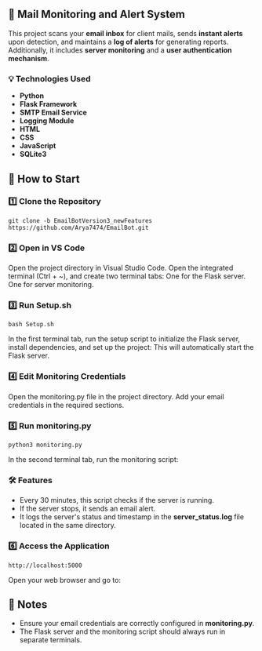## 📧 **Mail Monitoring and Alert System**

This project scans your **email inbox** for client mails, sends **instant alerts** upon detection, and maintains a **log of alerts** for generating reports. Additionally, it includes **server monitoring** and a **user authentication mechanism**.

### 💡 **Technologies Used**
- **Python**
- **Flask Framework**
- **SMTP Email Service**
- **Logging Module**
- **HTML**
- **CSS**
- **JavaScript**
- **SQLite3**


## 🚀 **How to Start**

### 1️⃣ **Clone the Repository**
    git clone -b EmailBotVersion3_newFeatures https://github.com/Arya7474/EmailBot.git 

### 2️⃣ **Open in VS Code**
Open the project directory in Visual Studio Code.
Open the integrated terminal (Ctrl + ~), and create two terminal tabs:
One for the Flask server.
One for server monitoring.

### 3️⃣ **Run Setup.sh**
    bash Setup.sh
In the first terminal tab, run the setup script to initialize the Flask server, install dependencies, and set up the project:
This will automatically start the Flask server.

### 4️⃣ **Edit Monitoring Credentials**
Open the monitoring.py file in the project directory.
Add your email credentials in the required sections.

### 5️⃣ **Run monitoring.py**
    python3 monitoring.py
In the second terminal tab, run the monitoring script:


### 🛠️ **Features**
- Every 30 minutes, this script checks if the server is running.
- If the server stops, it sends an email alert.
- It logs the server's status and timestamp in the **server_status.log** file located in the same directory.


### 6️⃣ **Access the Application**
    http://localhost:5000
Open your web browser and go to:
    


## 📌 **Notes**
- Ensure your email credentials are correctly configured in **monitoring.py**.
- The Flask server and the monitoring script should always run in separate terminals.
